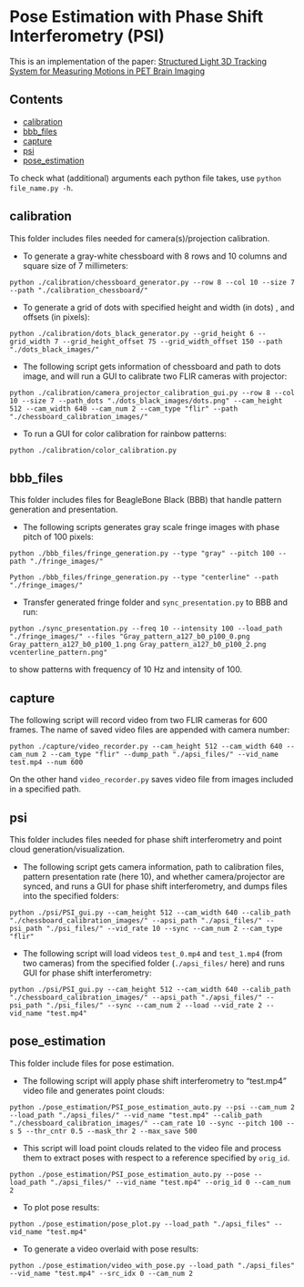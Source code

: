 # Pose Estimation with Phase Shift Interferometry (PSI)

This is an implementation of the paper: [Structured Light 3D Tracking System for Measuring Motions in
PET Brain Imaging](https://www.spiedigitallibrary.org/conference-proceedings-of-spie/7625/76250X/Structured-light-3D-tracking-system-for-measuring-motions-in-PET/10.1117/12.845060.short) 

## Contents
* [calibration](#calibration)   
* [bbb_files](#bbb_files)
* [capture](#capture)
* [psi](#psi)
* [pose_estimation](#pose_estimation)


To check what (additional) arguments each python file takes, use `python file_name.py -h`.

## calibration

This folder includes files needed for camera(s)/projection calibration.

* To generate a gray-white chessboard with 8 rows and 10 columns and square size of 7 millimeters:

`python ./calibration/chessboard_generator.py --row 8 --col 10 --size 7 --path "./calibration_chessboard/"`

* To generate a grid of dots with specified height and width (in dots) , and offsets (in pixels):

`python ./calibration/dots_black_generator.py --grid_height 6 --grid_width 7 --grid_height_offset 75 --grid_width_offset 150 --path "./dots_black_images/"`

* The following script gets information of chessboard and path to dots image, and will run a GUI to calibrate two FLIR cameras with projector:

`python ./calibration/camera_projector_calibration_gui.py --row 8 --col 10 --size 7 --path_dots "./dots_black_images/dots.png" --cam_height 512 --cam_width 640 --cam_num 2 --cam_type "flir" --path "./chessboard_calibration_images/"`

* To run a GUI for color calibration for rainbow patterns:

`python ./calibration/color_calibration.py`


## bbb_files

This folder includes files for BeagleBone Black (BBB) that handle pattern generation and presentation.

* The following scripts generates gray scale fringe images with phase pitch of 100 pixels:

`python ./bbb_files/fringe_generation.py --type "gray" --pitch 100 --path "./fringe_images/"`

`Python ./bbb_files/fringe_generation.py --type "centerline" --path "./fringe_images/"`

* Transfer generated fringe folder and `sync_presentation.py` to BBB and run:

`python ./sync_presentation.py --freq 10 --intensity 100 --load_path "./fringe_images/" --files "Gray_pattern_a127_b0_p100_0.png Gray_pattern_a127_b0_p100_1.png Gray_pattern_a127_b0_p100_2.png vcenterline_pattern.png"`

to show patterns with frequency of 10 Hz and intensity of 100.

## capture 

The following script will record video from two FLIR cameras for 600 frames. The name of saved video files are appended with camera number:

`python ./capture/video_recorder.py --cam_height 512 --cam_width 640 --cam_num 2 --cam_type "flir" --dump_path "./apsi_files/" --vid_name test.mp4 --num 600`

On the other hand `video_recorder.py` saves video file from images included in a specified path.

## psi

This folder includes files needed for phase shift interferometry and point cloud generation/visualization. 

* The following script gets camera information, path to calibration files, pattern presentation rate (here 10), and whether camera/projector are synced, and runs a GUI for phase shift interferometry, and dumps files into the specified folders:

`python ./psi/PSI_gui.py --cam_height 512 --cam_width 640 --calib_path "./chessboard_calibration_images/" --apsi_path "./apsi_files/" --psi_path "./psi_files/" --vid_rate 10 --sync --cam_num 2 --cam_type "flir"`

* The following script will load videos `test_0.mp4` and `test_1.mp4` (from two cameras) from the specified folder (`./apsi_files/` here) and runs GUI for phase shift interferometry:

`python ./psi/PSI_gui.py --cam_height 512 --cam_width 640 --calib_path "./chessboard_calibration_images/" --apsi_path "./apsi_files/" --psi_path "./psi_files/" --sync --cam_num 2 --load --vid_rate 2 --vid_name "test.mp4"`


## pose_estimation 

This folder include files for pose estimation.

* The following script will apply phase shift interferometry to “test.mp4” video file and generates point clouds:

`python ./pose_estimation/PSI_pose_estimation_auto.py --psi --cam_num 2 --load_path "./apsi_files/" --vid_name "test.mp4" --calib_path "./chessboard_calibration_images/" --cam_rate 10 --sync --pitch 100 --s 5 --thr_cntr 0.5 --mask_thr 2 --max_save 500`

* This script will load point clouds related to the video file and process them to extract poses with respect to a reference specified by `orig_id`.

`python ./pose_estimation/PSI_pose_estimation_auto.py --pose --load_path "./apsi_files/" --vid_name "test.mp4" --orig_id 0 --cam_num 2`

* To plot pose results:

`python ./pose_estimation/pose_plot.py --load_path "./apsi_files" --vid_name "test.mp4" `

* To generate a video overlaid with pose results:

`python ./pose_estimation/video_with_pose.py --load_path "./apsi_files" --vid_name "test.mp4" --src_idx 0 --cam_num 2 `
